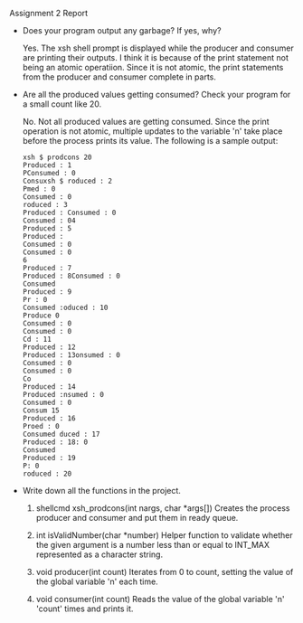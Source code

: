 Assignment 2 Report

- Does your program output any garbage? If yes, why?
    
    Yes. The xsh shell prompt is displayed while the producer and consumer are printing their outputs. I think it is because of the print statement not being an atomic operatiion. Since it is not atomic, the print statements from the producer and consumer complete in parts.

-  Are all the produced values getting consumed? Check your program for a small count like 20.
    
    No. Not all produced values are getting consumed. Since the print operation is not atomic, multiple updates to the variable 'n' take place before the process prints its value. The following is a sample output:

    ```
    xsh $ prodcons 20
    Produced : 1
    PConsumed : 0
    Consuxsh $ roduced : 2
    Pmed : 0
    Consumed : 0
    roduced : 3
    Produced : Consumed : 0
    Consumed : 04
    Produced : 5
    Produced :
    Consumed : 0
    Consumed : 0
    6
    Produced : 7
    Produced : 8Consumed : 0
    Consumed
    Produced : 9
    Pr : 0
    Consumed :oduced : 10
    Produce 0
    Consumed : 0
    Consumed : 0
    Cd : 11
    Produced : 12
    Produced : 13onsumed : 0
    Consumed : 0
    Consumed : 0
    Co
    Produced : 14
    Produced :nsumed : 0
    Consumed : 0
    Consum 15
    Produced : 16
    Proed : 0
    Consumed duced : 17
    Produced : 18: 0
    Consumed
    Produced : 19
    P: 0
    roduced : 20
    ```


- Write down all the functions in the project.

    1. shellcmd xsh_prodcons(int nargs, char *args[])
    Creates the process producer and consumer and put them in ready queue.
    
    2. int isValidNumber(char *number)
    Helper function to validate whether the given argument is a number less than or equal to INT_MAX represented as a character string.
    
    3. void producer(int count)
    Iterates from 0 to count, setting the value of the global variable 'n' each time.
    
    4. void consumer(int count)
    Reads the value of the global variable 'n' 'count' times and prints it.